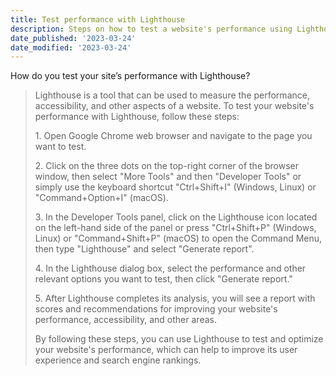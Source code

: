 ```yaml
---
title: Test performance with Lighthouse
description: Steps on how to test a website's performance using Lighthouse
date_published: '2023-03-24'
date_modified: '2023-03-24'
---
```


How do you test your site’s performance with Lighthouse?

> Lighthouse is a tool that can be used to measure the performance, accessibility, and other aspects of a website. To test your website's performance with Lighthouse, follow these steps:
> 
> 1\. Open Google Chrome web browser and navigate to the page you want to test.
> 
> 2\. Click on the three dots on the top-right corner of the browser window, then select "More Tools" and then "Developer Tools" or simply use the keyboard shortcut "Ctrl+Shift+I" (Windows, Linux) or "Command+Option+I" (macOS).
> 
> 3\. In the Developer Tools panel, click on the Lighthouse icon located on the left-hand side of the panel or press "Ctrl+Shift+P" (Windows, Linux) or "Command+Shift+P" (macOS) to open the Command Menu, then type "Lighthouse" and select "Generate report".
> 
> 4\. In the Lighthouse dialog box, select the performance and other relevant options you want to test, then click "Generate report."
> 
> 5\. After Lighthouse completes its analysis, you will see a report with scores and recommendations for improving your website's performance, accessibility, and other areas.
> 
> By following these steps, you can use Lighthouse to test and optimize your website's performance, which can help to improve its user experience and search engine rankings.
